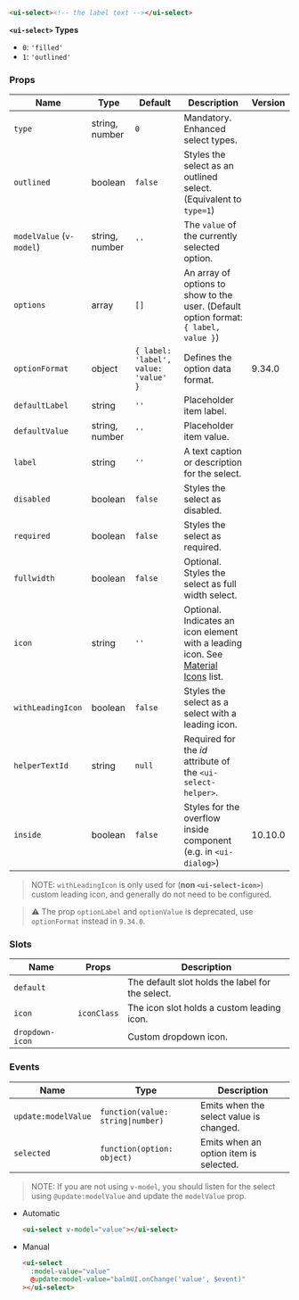 ```html
<ui-select><!-- the label text --></ui-select>
```

**`<ui-select>` Types**

- `0`: `'filled'`
- `1`: `'outlined'`

### Props

| Name                     | Type           | Default                              | Description                                                                                 | Version |
| ------------------------ | -------------- | ------------------------------------ | ------------------------------------------------------------------------------------------- | ------- |
| `type`                   | string, number | `0`                                  | Mandatory. Enhanced select types.                                                           |         |
| `outlined`               | boolean        | `false`                              | Styles the select as an outlined select. (Equivalent to `type=1`)                           |         |
| `modelValue` (`v-model`) | string, number | `''`                                 | The `value` of the currently selected option.                                               |         |
| `options`                | array          | `[]`                                 | An array of options to show to the user. (Default option format: `{ label, value }`)        |         |
| `optionFormat`           | object         | `{ label: 'label', value: 'value' }` | Defines the option data format.                                                             | 9.34.0  |
| `defaultLabel`           | string         | `''`                                 | Placeholder item label.                                                                     |         |
| `defaultValue`           | string, number | `''`                                 | Placeholder item value.                                                                     |         |
| `label`                  | string         | `''`                                 | A text caption or description for the select.                                               |         |
| `disabled`               | boolean        | `false`                              | Styles the select as disabled.                                                              |         |
| `required`               | boolean        | `false`                              | Styles the select as required.                                                              |         |
| `fullwidth`              | boolean        | `false`                              | Optional. Styles the select as full width select.                                           |         |
| `icon`                   | string         | `''`                                 | Optional. Indicates an icon element with a leading icon. See [Material Icons](/icons) list. |         |
| `withLeadingIcon`        | boolean        | `false`                              | Styles the select as a select with a leading icon.                                          |         |
| `helperTextId`           | string         | `null`                               | Required for the _id_ attribute of the `<ui-select-helper>`.                                |         |
| `inside`                 | boolean        | `false`                              | Styles for the overflow inside component (e.g. in `<ui-dialog>`)                            | 10.10.0 |

> NOTE: `withLeadingIcon` is only used for (**non `<ui-select-icon>`**) custom leading icon, and generally do not need to be configured.

> ⚠️ The prop `optionLabel` and `optionValue` is deprecated, use `optionFormat` instead in `9.34.0`.

### Slots

| Name            | Props       | Description                                      |
| --------------- | ----------- | ------------------------------------------------ |
| `default`       |             | The default slot holds the label for the select. |
| `icon`          | `iconClass` | The icon slot holds a custom leading icon.       |
| `dropdown-icon` |             | Custom dropdown icon.                            |

### Events

| Name                | Type                              | Description                             |
| ------------------- | --------------------------------- | --------------------------------------- |
| `update:modelValue` | `function(value: string\|number)` | Emits when the select value is changed. |
| `selected`          | `function(option: object)`        | Emits when an option item is selected.  |

> NOTE: If you are not using `v-model`, you should listen for the select using `@update:modelValue` and update the `modelValue` prop.

- Automatic

  ```html
  <ui-select v-model="value"></ui-select>
  ```

- Manual

  ```html
  <ui-select
    :model-value="value"
    @update:model-value="balmUI.onChange('value', $event)"
  ></ui-select>
  ```
